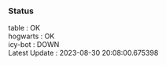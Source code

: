### Status


table : OK  
hogwarts : OK  
icy-bot : DOWN  
Latest Update : 2023-08-30 20:08:00.675398
